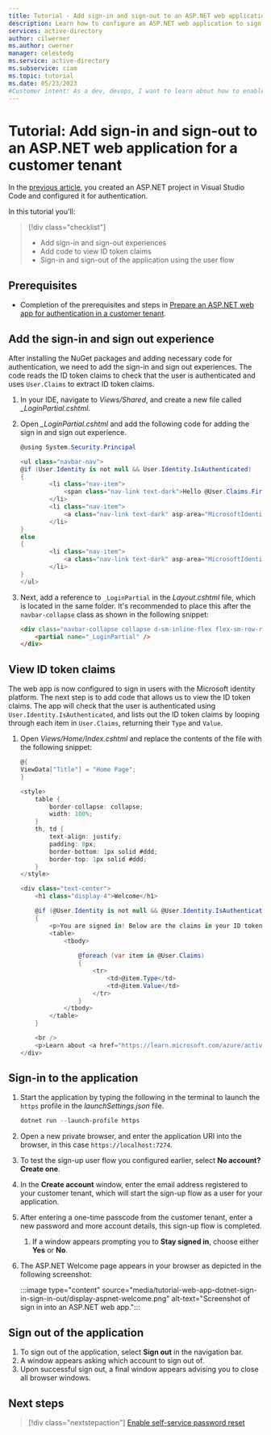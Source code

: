 ```yaml
---
title: Tutorial - Add sign-in and sign-out to an ASP.NET web application for a customer tenant
description: Learn how to configure an ASP.NET web application to sign in and sign out users with your Azure Active Directory (Azure AD) for customers tenant.
services: active-directory
author: cilwerner
ms.author: cwerner
manager: celestedg
ms.service: active-directory
ms.subservice: ciam
ms.topic: tutorial
ms.date: 05/23/2023
#Customer intent: As a dev, devops, I want to learn about how to enable authentication in my own ASP.NET web app with Azure Active Directory (Azure AD) for customers tenant.
---
```


# Tutorial: Add sign-in and sign-out to an ASP.NET web application for a customer tenant

In the [previous article](./tutorial-web-app-dotnet-sign-in-prepare-app.md), you created an ASP.NET project in Visual Studio Code and configured it for authentication.

In this tutorial you'll:

> [!div class="checklist"]
> * Add sign-in and sign-out experiences
> * Add code to view ID token claims
> * Sign-in and sign-out of the application using the user flow

## Prerequisites

- Completion of the prerequisites and steps in [Prepare an ASP.NET web app for authentication in a customer tenant](./tutorial-web-app-dotnet-sign-in-prepare-app.md).

## Add the sign-in and sign out experience

After installing the NuGet packages and adding necessary code for authentication, we need to add the sign-in and sign out experiences. The code reads the ID token claims to check that the user is authenticated and uses `User.Claims` to extract ID token claims.

1. In your IDE, navigate to *Views/Shared*, and create a new file called *_LoginPartial.cshtml*.
1. Open *_LoginPartial.cshtml* and add the following code for adding the sign in and sign out experience. 

    ```csharp
    @using System.Security.Principal

    <ul class="navbar-nav">
    @if (User.Identity is not null && User.Identity.IsAuthenticated)
    {
            <li class="nav-item">
                <span class="nav-link text-dark">Hello @User.Claims.First(c => c.Type == "preferred_username").Value!</span>
            </li>
            <li class="nav-item">
                <a class="nav-link text-dark" asp-area="MicrosoftIdentity" asp-controller="Account" asp-action="SignOut">Sign out</a>
            </li>
    }
    else
    {
            <li class="nav-item">
                <a class="nav-link text-dark" asp-area="MicrosoftIdentity" asp-controller="Account" asp-action="SignIn">Sign in</a>
            </li>
    }
    </ul>
    ```

1. Next, add a reference to `_LoginPartial` in the *Layout.cshtml* file, which is located in the same folder. It's recommended to place this after the `navbar-collapse` class as shown in the following snippet:

    ```html
    <div class="navbar-collapse collapse d-sm-inline-flex flex-sm-row-reverse">
        <partial name="_LoginPartial" />
    </div>
    ```

## View ID token claims

The web app is now configured to sign in users with the Microsoft identity platform. The next step is to add code that allows us to view the ID token claims. The app will check that the user is authenticated using `User.Identity.IsAuthenticated`, and lists out the ID token claims by looping through each item in `User.Claims`, returning their `Type` and `Value`.

1. Open *Views/Home/Index.cshtml* and replace the contents of the file with the following snippet:

    ```csharp
    @{
    ViewData["Title"] = "Home Page";
    }
    
    <style>
        table {
            border-collapse: collapse;
            width: 100%;
        }
        th, td {
            text-align: justify;
            padding: 8px;
            border-bottom: 1px solid #ddd;
            border-top: 1px solid #ddd;
        }
    </style>
    
    <div class="text-center">
        <h1 class="display-4">Welcome</h1>
    
        @if (@User.Identity is not null && @User.Identity.IsAuthenticated)
        {
            <p>You are signed in! Below are the claims in your ID token. For more information, visit: <a href="https://learn.microsoft.com/azure/active-directory/develop/id-tokens">Microsoft identity platform ID tokens</a></p>
            <table>
                <tbody>
                    
                    @foreach (var item in @User.Claims)
                    {
                        <tr>
                            <td>@item.Type</td>
                            <td>@item.Value</td>
                        </tr>
                    }
                </tbody>
            </table>
        }
    
        <br />
        <p>Learn about <a href="https://learn.microsoft.com/azure/active-directory/develop/v2-overview">building web apps with Microsoft identity platform</a>.</p>
    </div>
    ```

## Sign-in to the application

1. Start the application by typing the following in the terminal to launch the `https` profile in the *launchSettings.json* file.

    ```powershell
    dotnet run --launch-profile https
    ```

1. Open a new private browser, and enter the application URI into the browser, in this case `https://localhost:7274`.
1. To test the sign-up user flow you configured earlier, select **No account? Create one**.
1. In the **Create account** window, enter the email address registered to your customer tenant, which will start the sign-up flow as a user for your application.
1. After entering a one-time passcode from the customer tenant, enter a new password and more account details, this sign-up flow is completed.
    1. If a window appears prompting you to **Stay signed in**, choose either **Yes** or **No**.
1. The ASP.NET Welcome page appears in your browser as depicted in the following screenshot:

    :::image type="content" source="media/tutorial-web-app-dotnet-sign-in-sign-in-out/display-aspnet-welcome.png" alt-text="Screenshot of sign in into an ASP.NET web app.":::

## Sign out of the application

1. To sign out of the application, select **Sign out** in the navigation bar.
1. A window appears asking which account to sign out of.
1. Upon successful sign out, a final window appears advising you to close all browser windows.

## Next steps

> [!div class="nextstepaction"]
> [Enable self-service password reset](./how-to-enable-password-reset-customers.md)